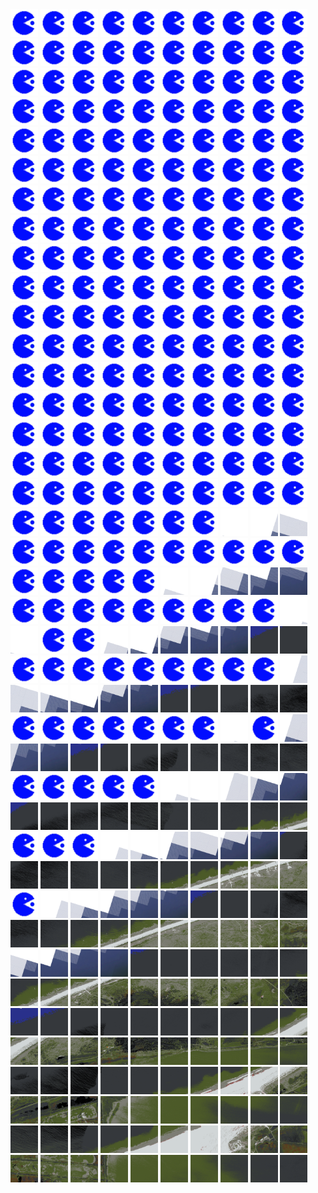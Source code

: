 <html>
<div>
<img src="https://github.com/HakkaTjakka/NL_TILE_MAP/blob/main/source.png" height="44" width="44">
<img src="https://github.com/HakkaTjakka/NL_TILE_MAP/blob/main/source.png" height="44" width="44">
<img src="https://github.com/HakkaTjakka/NL_TILE_MAP/blob/main/source.png" height="44" width="44">
<img src="https://github.com/HakkaTjakka/NL_TILE_MAP/blob/main/source.png" height="44" width="44">
<img src="https://github.com/HakkaTjakka/NL_TILE_MAP/blob/main/source.png" height="44" width="44">
<img src="https://github.com/HakkaTjakka/NL_TILE_MAP/blob/main/source.png" height="44" width="44">
<img src="https://github.com/HakkaTjakka/NL_TILE_MAP/blob/main/source.png" height="44" width="44">
<img src="https://github.com/HakkaTjakka/NL_TILE_MAP/blob/main/source.png" height="44" width="44">
<img src="https://github.com/HakkaTjakka/NL_TILE_MAP/blob/main/source.png" height="44" width="44">
<img src="https://github.com/HakkaTjakka/NL_TILE_MAP/blob/main/source.png" height="44" width="44">
<img src="https://github.com/HakkaTjakka/NL_TILE_MAP/blob/main/source.png" height="44" width="44">
<img src="https://github.com/HakkaTjakka/NL_TILE_MAP/blob/main/source.png" height="44" width="44">
<img src="https://github.com/HakkaTjakka/NL_TILE_MAP/blob/main/source.png" height="44" width="44">
<img src="https://github.com/HakkaTjakka/NL_TILE_MAP/blob/main/source.png" height="44" width="44">
<img src="https://github.com/HakkaTjakka/NL_TILE_MAP/blob/main/source.png" height="44" width="44">
<img src="https://github.com/HakkaTjakka/NL_TILE_MAP/blob/main/source.png" height="44" width="44">
<img src="https://github.com/HakkaTjakka/NL_TILE_MAP/blob/main/source.png" height="44" width="44">
<img src="https://github.com/HakkaTjakka/NL_TILE_MAP/blob/main/source.png" height="44" width="44">
<img src="https://github.com/HakkaTjakka/NL_TILE_MAP/blob/main/source.png" height="44" width="44">
<img src="https://github.com/HakkaTjakka/NL_TILE_MAP/blob/main/source.png" height="44" width="44">
<br>
<img src="https://github.com/HakkaTjakka/NL_TILE_MAP/blob/main/source.png" height="44" width="44">
<img src="https://github.com/HakkaTjakka/NL_TILE_MAP/blob/main/source.png" height="44" width="44">
<img src="https://github.com/HakkaTjakka/NL_TILE_MAP/blob/main/source.png" height="44" width="44">
<img src="https://github.com/HakkaTjakka/NL_TILE_MAP/blob/main/source.png" height="44" width="44">
<img src="https://github.com/HakkaTjakka/NL_TILE_MAP/blob/main/source.png" height="44" width="44">
<img src="https://github.com/HakkaTjakka/NL_TILE_MAP/blob/main/source.png" height="44" width="44">
<img src="https://github.com/HakkaTjakka/NL_TILE_MAP/blob/main/source.png" height="44" width="44">
<img src="https://github.com/HakkaTjakka/NL_TILE_MAP/blob/main/source.png" height="44" width="44">
<img src="https://github.com/HakkaTjakka/NL_TILE_MAP/blob/main/source.png" height="44" width="44">
<img src="https://github.com/HakkaTjakka/NL_TILE_MAP/blob/main/source.png" height="44" width="44">
<img src="https://github.com/HakkaTjakka/NL_TILE_MAP/blob/main/source.png" height="44" width="44">
<img src="https://github.com/HakkaTjakka/NL_TILE_MAP/blob/main/source.png" height="44" width="44">
<img src="https://github.com/HakkaTjakka/NL_TILE_MAP/blob/main/source.png" height="44" width="44">
<img src="https://github.com/HakkaTjakka/NL_TILE_MAP/blob/main/source.png" height="44" width="44">
<img src="https://github.com/HakkaTjakka/NL_TILE_MAP/blob/main/source.png" height="44" width="44">
<img src="https://github.com/HakkaTjakka/NL_TILE_MAP/blob/main/source.png" height="44" width="44">
<img src="https://github.com/HakkaTjakka/NL_TILE_MAP/blob/main/source.png" height="44" width="44">
<img src="https://github.com/HakkaTjakka/NL_TILE_MAP/blob/main/source.png" height="44" width="44">
<img src="https://github.com/HakkaTjakka/NL_TILE_MAP/blob/main/source.png" height="44" width="44">
<img src="https://github.com/HakkaTjakka/NL_TILE_MAP/blob/main/source.png" height="44" width="44">
<br>
<img src="https://github.com/HakkaTjakka/NL_TILE_MAP/blob/main/source.png" height="44" width="44">
<img src="https://github.com/HakkaTjakka/NL_TILE_MAP/blob/main/source.png" height="44" width="44">
<img src="https://github.com/HakkaTjakka/NL_TILE_MAP/blob/main/source.png" height="44" width="44">
<img src="https://github.com/HakkaTjakka/NL_TILE_MAP/blob/main/source.png" height="44" width="44">
<img src="https://github.com/HakkaTjakka/NL_TILE_MAP/blob/main/source.png" height="44" width="44">
<img src="https://github.com/HakkaTjakka/NL_TILE_MAP/blob/main/source.png" height="44" width="44">
<img src="https://github.com/HakkaTjakka/NL_TILE_MAP/blob/main/source.png" height="44" width="44">
<img src="https://github.com/HakkaTjakka/NL_TILE_MAP/blob/main/source.png" height="44" width="44">
<img src="https://github.com/HakkaTjakka/NL_TILE_MAP/blob/main/source.png" height="44" width="44">
<img src="https://github.com/HakkaTjakka/NL_TILE_MAP/blob/main/source.png" height="44" width="44">
<img src="https://github.com/HakkaTjakka/NL_TILE_MAP/blob/main/source.png" height="44" width="44">
<img src="https://github.com/HakkaTjakka/NL_TILE_MAP/blob/main/source.png" height="44" width="44">
<img src="https://github.com/HakkaTjakka/NL_TILE_MAP/blob/main/source.png" height="44" width="44">
<img src="https://github.com/HakkaTjakka/NL_TILE_MAP/blob/main/source.png" height="44" width="44">
<img src="https://github.com/HakkaTjakka/NL_TILE_MAP/blob/main/source.png" height="44" width="44">
<img src="https://github.com/HakkaTjakka/NL_TILE_MAP/blob/main/source.png" height="44" width="44">
<img src="https://github.com/HakkaTjakka/NL_TILE_MAP/blob/main/source.png" height="44" width="44">
<img src="https://github.com/HakkaTjakka/NL_TILE_MAP/blob/main/source.png" height="44" width="44">
<img src="https://github.com/HakkaTjakka/NL_TILE_MAP/blob/main/source.png" height="44" width="44">
<img src="https://github.com/HakkaTjakka/NL_TILE_MAP/blob/main/source.png" height="44" width="44">
<br>
<img src="https://github.com/HakkaTjakka/NL_TILE_MAP/blob/main/source.png" height="44" width="44">
<img src="https://github.com/HakkaTjakka/NL_TILE_MAP/blob/main/source.png" height="44" width="44">
<img src="https://github.com/HakkaTjakka/NL_TILE_MAP/blob/main/source.png" height="44" width="44">
<img src="https://github.com/HakkaTjakka/NL_TILE_MAP/blob/main/source.png" height="44" width="44">
<img src="https://github.com/HakkaTjakka/NL_TILE_MAP/blob/main/source.png" height="44" width="44">
<img src="https://github.com/HakkaTjakka/NL_TILE_MAP/blob/main/source.png" height="44" width="44">
<img src="https://github.com/HakkaTjakka/NL_TILE_MAP/blob/main/source.png" height="44" width="44">
<img src="https://github.com/HakkaTjakka/NL_TILE_MAP/blob/main/source.png" height="44" width="44">
<img src="https://github.com/HakkaTjakka/NL_TILE_MAP/blob/main/source.png" height="44" width="44">
<img src="https://github.com/HakkaTjakka/NL_TILE_MAP/blob/main/source.png" height="44" width="44">
<img src="https://github.com/HakkaTjakka/NL_TILE_MAP/blob/main/source.png" height="44" width="44">
<img src="https://github.com/HakkaTjakka/NL_TILE_MAP/blob/main/source.png" height="44" width="44">
<img src="https://github.com/HakkaTjakka/NL_TILE_MAP/blob/main/source.png" height="44" width="44">
<img src="https://github.com/HakkaTjakka/NL_TILE_MAP/blob/main/source.png" height="44" width="44">
<img src="https://github.com/HakkaTjakka/NL_TILE_MAP/blob/main/source.png" height="44" width="44">
<img src="https://github.com/HakkaTjakka/NL_TILE_MAP/blob/main/source.png" height="44" width="44">
<img src="https://github.com/HakkaTjakka/NL_TILE_MAP/blob/main/source.png" height="44" width="44">
<img src="https://github.com/HakkaTjakka/NL_TILE_MAP/blob/main/source.png" height="44" width="44">
<img src="https://github.com/HakkaTjakka/NL_TILE_MAP/blob/main/source.png" height="44" width="44">
<img src="https://github.com/HakkaTjakka/NL_TILE_MAP/blob/main/source.png" height="44" width="44">
<br>
<img src="https://github.com/HakkaTjakka/NL_TILE_MAP/blob/main/source.png" height="44" width="44">
<img src="https://github.com/HakkaTjakka/NL_TILE_MAP/blob/main/source.png" height="44" width="44">
<img src="https://github.com/HakkaTjakka/NL_TILE_MAP/blob/main/source.png" height="44" width="44">
<img src="https://github.com/HakkaTjakka/NL_TILE_MAP/blob/main/source.png" height="44" width="44">
<img src="https://github.com/HakkaTjakka/NL_TILE_MAP/blob/main/source.png" height="44" width="44">
<img src="https://github.com/HakkaTjakka/NL_TILE_MAP/blob/main/source.png" height="44" width="44">
<img src="https://github.com/HakkaTjakka/NL_TILE_MAP/blob/main/source.png" height="44" width="44">
<img src="https://github.com/HakkaTjakka/NL_TILE_MAP/blob/main/source.png" height="44" width="44">
<img src="https://github.com/HakkaTjakka/NL_TILE_MAP/blob/main/source.png" height="44" width="44">
<img src="https://github.com/HakkaTjakka/NL_TILE_MAP/blob/main/source.png" height="44" width="44">
<img src="https://github.com/HakkaTjakka/NL_TILE_MAP/blob/main/source.png" height="44" width="44">
<img src="https://github.com/HakkaTjakka/NL_TILE_MAP/blob/main/source.png" height="44" width="44">
<img src="https://github.com/HakkaTjakka/NL_TILE_MAP/blob/main/source.png" height="44" width="44">
<img src="https://github.com/HakkaTjakka/NL_TILE_MAP/blob/main/source.png" height="44" width="44">
<img src="https://github.com/HakkaTjakka/NL_TILE_MAP/blob/main/source.png" height="44" width="44">
<img src="https://github.com/HakkaTjakka/NL_TILE_MAP/blob/main/source.png" height="44" width="44">
<img src="https://github.com/HakkaTjakka/NL_TILE_MAP/blob/main/source.png" height="44" width="44">
<img src="https://github.com/HakkaTjakka/NL_TILE_MAP/blob/main/source.png" height="44" width="44">
<img src="https://github.com/HakkaTjakka/NL_TILE_MAP/blob/main/source.png" height="44" width="44">
<img src="https://github.com/HakkaTjakka/NL_TILE_MAP/blob/main/source.png" height="44" width="44">
<br>
<img src="https://github.com/HakkaTjakka/NL_TILE_MAP/blob/main/source.png" height="44" width="44">
<img src="https://github.com/HakkaTjakka/NL_TILE_MAP/blob/main/source.png" height="44" width="44">
<img src="https://github.com/HakkaTjakka/NL_TILE_MAP/blob/main/source.png" height="44" width="44">
<img src="https://github.com/HakkaTjakka/NL_TILE_MAP/blob/main/source.png" height="44" width="44">
<img src="https://github.com/HakkaTjakka/NL_TILE_MAP/blob/main/source.png" height="44" width="44">
<img src="https://github.com/HakkaTjakka/NL_TILE_MAP/blob/main/source.png" height="44" width="44">
<img src="https://github.com/HakkaTjakka/NL_TILE_MAP/blob/main/source.png" height="44" width="44">
<img src="https://github.com/HakkaTjakka/NL_TILE_MAP/blob/main/source.png" height="44" width="44">
<img src="https://github.com/HakkaTjakka/NL_TILE_MAP/blob/main/source.png" height="44" width="44">
<img src="https://github.com/HakkaTjakka/NL_TILE_MAP/blob/main/source.png" height="44" width="44">
<img src="https://github.com/HakkaTjakka/NL_TILE_MAP/blob/main/source.png" height="44" width="44">
<img src="https://github.com/HakkaTjakka/NL_TILE_MAP/blob/main/source.png" height="44" width="44">
<img src="https://github.com/HakkaTjakka/NL_TILE_MAP/blob/main/source.png" height="44" width="44">
<img src="https://github.com/HakkaTjakka/NL_TILE_MAP/blob/main/source.png" height="44" width="44">
<img src="https://github.com/HakkaTjakka/NL_TILE_MAP/blob/main/source.png" height="44" width="44">
<img src="https://github.com/HakkaTjakka/NL_TILE_MAP/blob/main/source.png" height="44" width="44">
<img src="https://github.com/HakkaTjakka/NL_TILE_MAP/blob/main/source.png" height="44" width="44">
<img src="https://github.com/HakkaTjakka/NL_TILE_MAP/blob/main/source.png" height="44" width="44">
<img src="https://github.com/HakkaTjakka/NL_TILE_MAP/blob/main/source.png" height="44" width="44">
<img src="https://github.com/HakkaTjakka/NL_TILE_MAP/blob/main/source.png" height="44" width="44">
<br>
<img src="https://github.com/HakkaTjakka/NL_TILE_MAP/blob/main/source.png" height="44" width="44">
<img src="https://github.com/HakkaTjakka/NL_TILE_MAP/blob/main/source.png" height="44" width="44">
<img src="https://github.com/HakkaTjakka/NL_TILE_MAP/blob/main/source.png" height="44" width="44">
<img src="https://github.com/HakkaTjakka/NL_TILE_MAP/blob/main/source.png" height="44" width="44">
<img src="https://github.com/HakkaTjakka/NL_TILE_MAP/blob/main/source.png" height="44" width="44">
<img src="https://github.com/HakkaTjakka/NL_TILE_MAP/blob/main/source.png" height="44" width="44">
<img src="https://github.com/HakkaTjakka/NL_TILE_MAP/blob/main/source.png" height="44" width="44">
<img src="https://github.com/HakkaTjakka/NL_TILE_MAP/blob/main/source.png" height="44" width="44">
<img src="https://github.com/HakkaTjakka/NL_TILE_MAP/blob/main/source.png" height="44" width="44">
<img src="https://github.com/HakkaTjakka/NL_TILE_MAP/blob/main/source.png" height="44" width="44">
<img src="https://github.com/HakkaTjakka/NL_TILE_MAP/blob/main/source.png" height="44" width="44">
<img src="https://github.com/HakkaTjakka/NL_TILE_MAP/blob/main/source.png" height="44" width="44">
<img src="https://github.com/HakkaTjakka/NL_TILE_MAP/blob/main/source.png" height="44" width="44">
<img src="https://github.com/HakkaTjakka/NL_TILE_MAP/blob/main/source.png" height="44" width="44">
<img src="https://github.com/HakkaTjakka/NL_TILE_MAP/blob/main/source.png" height="44" width="44">
<img src="https://github.com/HakkaTjakka/NL_TILE_MAP/blob/main/source.png" height="44" width="44">
<img src="https://github.com/HakkaTjakka/NL_TILE_MAP/blob/main/source.png" height="44" width="44">
<img src="https://github.com/HakkaTjakka/NL_TILE_MAP/blob/main/source.png" height="44" width="44">
<img src="https://github.com/HakkaTjakka/NL_TILE_MAP/blob/main/source.png" height="44" width="44">
<img src="https://github.com/HakkaTjakka/NL_TILE_MAP/blob/main/source.png" height="44" width="44">
<br>
<img src="https://github.com/HakkaTjakka/NL_TILE_MAP/blob/main/source.png" height="44" width="44">
<img src="https://github.com/HakkaTjakka/NL_TILE_MAP/blob/main/source.png" height="44" width="44">
<img src="https://github.com/HakkaTjakka/NL_TILE_MAP/blob/main/source.png" height="44" width="44">
<img src="https://github.com/HakkaTjakka/NL_TILE_MAP/blob/main/source.png" height="44" width="44">
<img src="https://github.com/HakkaTjakka/NL_TILE_MAP/blob/main/source.png" height="44" width="44">
<img src="https://github.com/HakkaTjakka/NL_TILE_MAP/blob/main/source.png" height="44" width="44">
<img src="https://github.com/HakkaTjakka/NL_TILE_MAP/blob/main/source.png" height="44" width="44">
<img src="https://github.com/HakkaTjakka/NL_TILE_MAP/blob/main/source.png" height="44" width="44">
<img src="https://github.com/HakkaTjakka/NL_TILE_MAP/blob/main/source.png" height="44" width="44">
<img src="https://github.com/HakkaTjakka/NL_TILE_MAP/blob/main/source.png" height="44" width="44">
<img src="https://github.com/HakkaTjakka/NL_TILE_MAP/blob/main/source.png" height="44" width="44">
<img src="https://github.com/HakkaTjakka/NL_TILE_MAP/blob/main/source.png" height="44" width="44">
<img src="https://github.com/HakkaTjakka/NL_TILE_MAP/blob/main/source.png" height="44" width="44">
<img src="https://github.com/HakkaTjakka/NL_TILE_MAP/blob/main/source.png" height="44" width="44">
<img src="https://github.com/HakkaTjakka/NL_TILE_MAP/blob/main/source.png" height="44" width="44">
<img src="https://github.com/HakkaTjakka/NL_TILE_MAP/blob/main/source.png" height="44" width="44">
<img src="https://github.com/HakkaTjakka/NL_TILE_MAP/blob/main/source.png" height="44" width="44">
<img src="https://github.com/HakkaTjakka/NL_TILE_MAP/blob/main/source.png" height="44" width="44">
<img src="https://github.com/HakkaTjakka/NL_TILE_MAP/blob/main/source.png" height="44" width="44">
<img src="https://github.com/HakkaTjakka/NL_TILE_MAP/blob/main/source.png" height="44" width="44">
<br>
<img src="https://github.com/HakkaTjakka/NL_TILE_MAP/blob/main/source.png" height="44" width="44">
<img src="https://github.com/HakkaTjakka/NL_TILE_MAP/blob/main/source.png" height="44" width="44">
<img src="https://github.com/HakkaTjakka/NL_TILE_MAP/blob/main/source.png" height="44" width="44">
<img src="https://github.com/HakkaTjakka/NL_TILE_MAP/blob/main/source.png" height="44" width="44">
<img src="https://github.com/HakkaTjakka/NL_TILE_MAP/blob/main/source.png" height="44" width="44">
<img src="https://github.com/HakkaTjakka/NL_TILE_MAP/blob/main/source.png" height="44" width="44">
<img src="https://github.com/HakkaTjakka/NL_TILE_MAP/blob/main/source.png" height="44" width="44">
<img src="https://github.com/HakkaTjakka/NL_TILE_MAP/blob/main/source.png" height="44" width="44">
<img src="https://github.com/HakkaTjakka/NL_TILE_MAP/blob/main/source.png" height="44" width="44">
<img src="https://github.com/HakkaTjakka/NL_TILE_MAP/blob/main/source.png" height="44" width="44">
<img src="https://github.com/HakkaTjakka/NL_TILE_MAP/blob/main/source.png" height="44" width="44">
<img src="https://github.com/HakkaTjakka/NL_TILE_MAP/blob/main/source.png" height="44" width="44">
<img src="https://github.com/HakkaTjakka/NL_TILE_MAP/blob/main/source.png" height="44" width="44">
<img src="https://github.com/HakkaTjakka/NL_TILE_MAP/blob/main/source.png" height="44" width="44">
<img src="https://github.com/HakkaTjakka/NL_TILE_MAP/blob/main/source.png" height="44" width="44">
<img src="https://github.com/HakkaTjakka/NL_TILE_MAP/blob/main/source.png" height="44" width="44">
<img src="https://github.com/HakkaTjakka/NL_TILE_MAP/blob/main/source.png" height="44" width="44">
<img src="https://github.com/HakkaTjakka/NL_TILE_MAP/blob/main/18/626/-1075/r.6267.-10742.png" height="44" width="44">
<img src="https://github.com/HakkaTjakka/NL_TILE_MAP/blob/main/18/626/-1075/r.6268.-10742.png" height="44" width="44">
<img src="https://github.com/HakkaTjakka/NL_TILE_MAP/blob/main/18/626/-1075/r.6269.-10742.png" height="44" width="44">
<br>
<img src="https://github.com/HakkaTjakka/NL_TILE_MAP/blob/main/source.png" height="44" width="44">
<img src="https://github.com/HakkaTjakka/NL_TILE_MAP/blob/main/source.png" height="44" width="44">
<img src="https://github.com/HakkaTjakka/NL_TILE_MAP/blob/main/source.png" height="44" width="44">
<img src="https://github.com/HakkaTjakka/NL_TILE_MAP/blob/main/source.png" height="44" width="44">
<img src="https://github.com/HakkaTjakka/NL_TILE_MAP/blob/main/source.png" height="44" width="44">
<img src="https://github.com/HakkaTjakka/NL_TILE_MAP/blob/main/source.png" height="44" width="44">
<img src="https://github.com/HakkaTjakka/NL_TILE_MAP/blob/main/source.png" height="44" width="44">
<img src="https://github.com/HakkaTjakka/NL_TILE_MAP/blob/main/source.png" height="44" width="44">
<img src="https://github.com/HakkaTjakka/NL_TILE_MAP/blob/main/source.png" height="44" width="44">
<img src="https://github.com/HakkaTjakka/NL_TILE_MAP/blob/main/source.png" height="44" width="44">
<img src="https://github.com/HakkaTjakka/NL_TILE_MAP/blob/main/source.png" height="44" width="44">
<img src="https://github.com/HakkaTjakka/NL_TILE_MAP/blob/main/source.png" height="44" width="44">
<img src="https://github.com/HakkaTjakka/NL_TILE_MAP/blob/main/source.png" height="44" width="44">
<img src="https://github.com/HakkaTjakka/NL_TILE_MAP/blob/main/source.png" height="44" width="44">
<img src="https://github.com/HakkaTjakka/NL_TILE_MAP/blob/main/source.png" height="44" width="44">
<img src="https://github.com/HakkaTjakka/NL_TILE_MAP/blob/main/18/626/-1075/r.6265.-10741.png" height="44" width="44">
<img src="https://github.com/HakkaTjakka/NL_TILE_MAP/blob/main/18/626/-1075/r.6266.-10741.png" height="44" width="44">
<img src="https://github.com/HakkaTjakka/NL_TILE_MAP/blob/main/18/626/-1075/r.6267.-10741.png" height="44" width="44">
<img src="https://github.com/HakkaTjakka/NL_TILE_MAP/blob/main/18/626/-1075/r.6268.-10741.png" height="44" width="44">
<img src="https://github.com/HakkaTjakka/NL_TILE_MAP/blob/main/18/626/-1075/r.6269.-10741.png" height="44" width="44">
<br>
<img src="https://github.com/HakkaTjakka/NL_TILE_MAP/blob/main/source.png" height="44" width="44">
<img src="https://github.com/HakkaTjakka/NL_TILE_MAP/blob/main/source.png" height="44" width="44">
<img src="https://github.com/HakkaTjakka/NL_TILE_MAP/blob/main/source.png" height="44" width="44">
<img src="https://github.com/HakkaTjakka/NL_TILE_MAP/blob/main/source.png" height="44" width="44">
<img src="https://github.com/HakkaTjakka/NL_TILE_MAP/blob/main/source.png" height="44" width="44">
<img src="https://github.com/HakkaTjakka/NL_TILE_MAP/blob/main/source.png" height="44" width="44">
<img src="https://github.com/HakkaTjakka/NL_TILE_MAP/blob/main/source.png" height="44" width="44">
<img src="https://github.com/HakkaTjakka/NL_TILE_MAP/blob/main/source.png" height="44" width="44">
<img src="https://github.com/HakkaTjakka/NL_TILE_MAP/blob/main/source.png" height="44" width="44">
<img src="https://github.com/HakkaTjakka/NL_TILE_MAP/blob/main/18/625/-1074/r.6259.-10740.png" height="44" width="44">
<img src="https://github.com/HakkaTjakka/NL_TILE_MAP/blob/main/18/626/-1074/r.6260.-10740.png" height="44" width="44">
<img src="https://github.com/HakkaTjakka/NL_TILE_MAP/blob/main/source.png" height="44" width="44">
<img src="https://github.com/HakkaTjakka/NL_TILE_MAP/blob/main/source.png" height="44" width="44">
<img src="https://github.com/HakkaTjakka/NL_TILE_MAP/blob/main/18/626/-1074/r.6263.-10740.png" height="44" width="44">
<img src="https://github.com/HakkaTjakka/NL_TILE_MAP/blob/main/18/626/-1074/r.6264.-10740.png" height="44" width="44">
<img src="https://github.com/HakkaTjakka/NL_TILE_MAP/blob/main/18/626/-1074/r.6265.-10740.png" height="44" width="44">
<img src="https://github.com/HakkaTjakka/NL_TILE_MAP/blob/main/18/626/-1074/r.6266.-10740.png" height="44" width="44">
<img src="https://github.com/HakkaTjakka/NL_TILE_MAP/blob/main/18/626/-1074/r.6267.-10740.png" height="44" width="44">
<img src="https://github.com/HakkaTjakka/NL_TILE_MAP/blob/main/18/626/-1074/r.6268.-10740.png" height="44" width="44">
<img src="https://github.com/HakkaTjakka/NL_TILE_MAP/blob/main/18/626/-1074/r.6269.-10740.png" height="44" width="44">
<br>
<img src="https://github.com/HakkaTjakka/NL_TILE_MAP/blob/main/source.png" height="44" width="44">
<img src="https://github.com/HakkaTjakka/NL_TILE_MAP/blob/main/source.png" height="44" width="44">
<img src="https://github.com/HakkaTjakka/NL_TILE_MAP/blob/main/source.png" height="44" width="44">
<img src="https://github.com/HakkaTjakka/NL_TILE_MAP/blob/main/source.png" height="44" width="44">
<img src="https://github.com/HakkaTjakka/NL_TILE_MAP/blob/main/source.png" height="44" width="44">
<img src="https://github.com/HakkaTjakka/NL_TILE_MAP/blob/main/source.png" height="44" width="44">
<img src="https://github.com/HakkaTjakka/NL_TILE_MAP/blob/main/source.png" height="44" width="44">
<img src="https://github.com/HakkaTjakka/NL_TILE_MAP/blob/main/source.png" height="44" width="44">
<img src="https://github.com/HakkaTjakka/NL_TILE_MAP/blob/main/source.png" height="44" width="44">
<img src="https://github.com/HakkaTjakka/NL_TILE_MAP/blob/main/18/625/-1074/r.6259.-10739.png" height="44" width="44">
<img src="https://github.com/HakkaTjakka/NL_TILE_MAP/blob/main/18/626/-1074/r.6260.-10739.png" height="44" width="44">
<img src="https://github.com/HakkaTjakka/NL_TILE_MAP/blob/main/18/626/-1074/r.6261.-10739.png" height="44" width="44">
<img src="https://github.com/HakkaTjakka/NL_TILE_MAP/blob/main/18/626/-1074/r.6262.-10739.png" height="44" width="44">
<img src="https://github.com/HakkaTjakka/NL_TILE_MAP/blob/main/18/626/-1074/r.6263.-10739.png" height="44" width="44">
<img src="https://github.com/HakkaTjakka/NL_TILE_MAP/blob/main/18/626/-1074/r.6264.-10739.png" height="44" width="44">
<img src="https://github.com/HakkaTjakka/NL_TILE_MAP/blob/main/18/626/-1074/r.6265.-10739.png" height="44" width="44">
<img src="https://github.com/HakkaTjakka/NL_TILE_MAP/blob/main/18/626/-1074/r.6266.-10739.png" height="44" width="44">
<img src="https://github.com/HakkaTjakka/NL_TILE_MAP/blob/main/18/626/-1074/r.6267.-10739.png" height="44" width="44">
<img src="https://github.com/HakkaTjakka/NL_TILE_MAP/blob/main/18/626/-1074/r.6268.-10739.png" height="44" width="44">
<img src="https://github.com/HakkaTjakka/NL_TILE_MAP/blob/main/18/626/-1074/r.6269.-10739.png" height="44" width="44">
<br>
<img src="https://github.com/HakkaTjakka/NL_TILE_MAP/blob/main/source.png" height="44" width="44">
<img src="https://github.com/HakkaTjakka/NL_TILE_MAP/blob/main/source.png" height="44" width="44">
<img src="https://github.com/HakkaTjakka/NL_TILE_MAP/blob/main/source.png" height="44" width="44">
<img src="https://github.com/HakkaTjakka/NL_TILE_MAP/blob/main/source.png" height="44" width="44">
<img src="https://github.com/HakkaTjakka/NL_TILE_MAP/blob/main/source.png" height="44" width="44">
<img src="https://github.com/HakkaTjakka/NL_TILE_MAP/blob/main/source.png" height="44" width="44">
<img src="https://github.com/HakkaTjakka/NL_TILE_MAP/blob/main/source.png" height="44" width="44">
<img src="https://github.com/HakkaTjakka/NL_TILE_MAP/blob/main/18/625/-1074/r.6257.-10738.png" height="44" width="44">
<img src="https://github.com/HakkaTjakka/NL_TILE_MAP/blob/main/source.png" height="44" width="44">
<img src="https://github.com/HakkaTjakka/NL_TILE_MAP/blob/main/18/625/-1074/r.6259.-10738.png" height="44" width="44">
<img src="https://github.com/HakkaTjakka/NL_TILE_MAP/blob/main/18/626/-1074/r.6260.-10738.png" height="44" width="44">
<img src="https://github.com/HakkaTjakka/NL_TILE_MAP/blob/main/18/626/-1074/r.6261.-10738.png" height="44" width="44">
<img src="https://github.com/HakkaTjakka/NL_TILE_MAP/blob/main/18/626/-1074/r.6262.-10738.png" height="44" width="44">
<img src="https://github.com/HakkaTjakka/NL_TILE_MAP/blob/main/18/626/-1074/r.6263.-10738.png" height="44" width="44">
<img src="https://github.com/HakkaTjakka/NL_TILE_MAP/blob/main/18/626/-1074/r.6264.-10738.png" height="44" width="44">
<img src="https://github.com/HakkaTjakka/NL_TILE_MAP/blob/main/18/626/-1074/r.6265.-10738.png" height="44" width="44">
<img src="https://github.com/HakkaTjakka/NL_TILE_MAP/blob/main/18/626/-1074/r.6266.-10738.png" height="44" width="44">
<img src="https://github.com/HakkaTjakka/NL_TILE_MAP/blob/main/18/626/-1074/r.6267.-10738.png" height="44" width="44">
<img src="https://github.com/HakkaTjakka/NL_TILE_MAP/blob/main/18/626/-1074/r.6268.-10738.png" height="44" width="44">
<img src="https://github.com/HakkaTjakka/NL_TILE_MAP/blob/main/18/626/-1074/r.6269.-10738.png" height="44" width="44">
<br>
<img src="https://github.com/HakkaTjakka/NL_TILE_MAP/blob/main/source.png" height="44" width="44">
<img src="https://github.com/HakkaTjakka/NL_TILE_MAP/blob/main/source.png" height="44" width="44">
<img src="https://github.com/HakkaTjakka/NL_TILE_MAP/blob/main/source.png" height="44" width="44">
<img src="https://github.com/HakkaTjakka/NL_TILE_MAP/blob/main/source.png" height="44" width="44">
<img src="https://github.com/HakkaTjakka/NL_TILE_MAP/blob/main/source.png" height="44" width="44">
<img src="https://github.com/HakkaTjakka/NL_TILE_MAP/blob/main/18/625/-1074/r.6255.-10737.png" height="44" width="44">
<img src="https://github.com/HakkaTjakka/NL_TILE_MAP/blob/main/18/625/-1074/r.6256.-10737.png" height="44" width="44">
<img src="https://github.com/HakkaTjakka/NL_TILE_MAP/blob/main/18/625/-1074/r.6257.-10737.png" height="44" width="44">
<img src="https://github.com/HakkaTjakka/NL_TILE_MAP/blob/main/18/625/-1074/r.6258.-10737.png" height="44" width="44">
<img src="https://github.com/HakkaTjakka/NL_TILE_MAP/blob/main/18/625/-1074/r.6259.-10737.png" height="44" width="44">
<img src="https://github.com/HakkaTjakka/NL_TILE_MAP/blob/main/18/626/-1074/r.6260.-10737.png" height="44" width="44">
<img src="https://github.com/HakkaTjakka/NL_TILE_MAP/blob/main/18/626/-1074/r.6261.-10737.png" height="44" width="44">
<img src="https://github.com/HakkaTjakka/NL_TILE_MAP/blob/main/18/626/-1074/r.6262.-10737.png" height="44" width="44">
<img src="https://github.com/HakkaTjakka/NL_TILE_MAP/blob/main/18/626/-1074/r.6263.-10737.png" height="44" width="44">
<img src="https://github.com/HakkaTjakka/NL_TILE_MAP/blob/main/18/626/-1074/r.6264.-10737.png" height="44" width="44">
<img src="https://github.com/HakkaTjakka/NL_TILE_MAP/blob/main/18/626/-1074/r.6265.-10737.png" height="44" width="44">
<img src="https://github.com/HakkaTjakka/NL_TILE_MAP/blob/main/18/626/-1074/r.6266.-10737.png" height="44" width="44">
<img src="https://github.com/HakkaTjakka/NL_TILE_MAP/blob/main/18/626/-1074/r.6267.-10737.png" height="44" width="44">
<img src="https://github.com/HakkaTjakka/NL_TILE_MAP/blob/main/18/626/-1074/r.6268.-10737.png" height="44" width="44">
<img src="https://github.com/HakkaTjakka/NL_TILE_MAP/blob/main/18/626/-1074/r.6269.-10737.png" height="44" width="44">
<br>
<img src="https://github.com/HakkaTjakka/NL_TILE_MAP/blob/main/source.png" height="44" width="44">
<img src="https://github.com/HakkaTjakka/NL_TILE_MAP/blob/main/source.png" height="44" width="44">
<img src="https://github.com/HakkaTjakka/NL_TILE_MAP/blob/main/source.png" height="44" width="44">
<img src="https://github.com/HakkaTjakka/NL_TILE_MAP/blob/main/18/625/-1074/r.6253.-10736.png" height="44" width="44">
<img src="https://github.com/HakkaTjakka/NL_TILE_MAP/blob/main/18/625/-1074/r.6254.-10736.png" height="44" width="44">
<img src="https://github.com/HakkaTjakka/NL_TILE_MAP/blob/main/18/625/-1074/r.6255.-10736.png" height="44" width="44">
<img src="https://github.com/HakkaTjakka/NL_TILE_MAP/blob/main/18/625/-1074/r.6256.-10736.png" height="44" width="44">
<img src="https://github.com/HakkaTjakka/NL_TILE_MAP/blob/main/18/625/-1074/r.6257.-10736.png" height="44" width="44">
<img src="https://github.com/HakkaTjakka/NL_TILE_MAP/blob/main/18/625/-1074/r.6258.-10736.png" height="44" width="44">
<img src="https://github.com/HakkaTjakka/NL_TILE_MAP/blob/main/18/625/-1074/r.6259.-10736.png" height="44" width="44">
<img src="https://github.com/HakkaTjakka/NL_TILE_MAP/blob/main/18/626/-1074/r.6260.-10736.png" height="44" width="44">
<img src="https://github.com/HakkaTjakka/NL_TILE_MAP/blob/main/18/626/-1074/r.6261.-10736.png" height="44" width="44">
<img src="https://github.com/HakkaTjakka/NL_TILE_MAP/blob/main/18/626/-1074/r.6262.-10736.png" height="44" width="44">
<img src="https://github.com/HakkaTjakka/NL_TILE_MAP/blob/main/18/626/-1074/r.6263.-10736.png" height="44" width="44">
<img src="https://github.com/HakkaTjakka/NL_TILE_MAP/blob/main/18/626/-1074/r.6264.-10736.png" height="44" width="44">
<img src="https://github.com/HakkaTjakka/NL_TILE_MAP/blob/main/18/626/-1074/r.6265.-10736.png" height="44" width="44">
<img src="https://github.com/HakkaTjakka/NL_TILE_MAP/blob/main/18/626/-1074/r.6266.-10736.png" height="44" width="44">
<img src="https://github.com/HakkaTjakka/NL_TILE_MAP/blob/main/18/626/-1074/r.6267.-10736.png" height="44" width="44">
<img src="https://github.com/HakkaTjakka/NL_TILE_MAP/blob/main/18/626/-1074/r.6268.-10736.png" height="44" width="44">
<img src="https://github.com/HakkaTjakka/NL_TILE_MAP/blob/main/18/626/-1074/r.6269.-10736.png" height="44" width="44">
<br>
<img src="https://github.com/HakkaTjakka/NL_TILE_MAP/blob/main/source.png" height="44" width="44">
<img src="https://github.com/HakkaTjakka/NL_TILE_MAP/blob/main/18/625/-1074/r.6251.-10735.png" height="44" width="44">
<img src="https://github.com/HakkaTjakka/NL_TILE_MAP/blob/main/18/625/-1074/r.6252.-10735.png" height="44" width="44">
<img src="https://github.com/HakkaTjakka/NL_TILE_MAP/blob/main/18/625/-1074/r.6253.-10735.png" height="44" width="44">
<img src="https://github.com/HakkaTjakka/NL_TILE_MAP/blob/main/18/625/-1074/r.6254.-10735.png" height="44" width="44">
<img src="https://github.com/HakkaTjakka/NL_TILE_MAP/blob/main/18/625/-1074/r.6255.-10735.png" height="44" width="44">
<img src="https://github.com/HakkaTjakka/NL_TILE_MAP/blob/main/18/625/-1074/r.6256.-10735.png" height="44" width="44">
<img src="https://github.com/HakkaTjakka/NL_TILE_MAP/blob/main/18/625/-1074/r.6257.-10735.png" height="44" width="44">
<img src="https://github.com/HakkaTjakka/NL_TILE_MAP/blob/main/18/625/-1074/r.6258.-10735.png" height="44" width="44">
<img src="https://github.com/HakkaTjakka/NL_TILE_MAP/blob/main/18/625/-1074/r.6259.-10735.png" height="44" width="44">
<img src="https://github.com/HakkaTjakka/NL_TILE_MAP/blob/main/18/626/-1074/r.6260.-10735.png" height="44" width="44">
<img src="https://github.com/HakkaTjakka/NL_TILE_MAP/blob/main/18/626/-1074/r.6261.-10735.png" height="44" width="44">
<img src="https://github.com/HakkaTjakka/NL_TILE_MAP/blob/main/18/626/-1074/r.6262.-10735.png" height="44" width="44">
<img src="https://github.com/HakkaTjakka/NL_TILE_MAP/blob/main/18/626/-1074/r.6263.-10735.png" height="44" width="44">
<img src="https://github.com/HakkaTjakka/NL_TILE_MAP/blob/main/18/626/-1074/r.6264.-10735.png" height="44" width="44">
<img src="https://github.com/HakkaTjakka/NL_TILE_MAP/blob/main/18/626/-1074/r.6265.-10735.png" height="44" width="44">
<img src="https://github.com/HakkaTjakka/NL_TILE_MAP/blob/main/18/626/-1074/r.6266.-10735.png" height="44" width="44">
<img src="https://github.com/HakkaTjakka/NL_TILE_MAP/blob/main/18/626/-1074/r.6267.-10735.png" height="44" width="44">
<img src="https://github.com/HakkaTjakka/NL_TILE_MAP/blob/main/18/626/-1074/r.6268.-10735.png" height="44" width="44">
<img src="https://github.com/HakkaTjakka/NL_TILE_MAP/blob/main/18/626/-1074/r.6269.-10735.png" height="44" width="44">
<br>
<img src="https://github.com/HakkaTjakka/NL_TILE_MAP/blob/main/18/625/-1074/r.6250.-10734.png" height="44" width="44">
<img src="https://github.com/HakkaTjakka/NL_TILE_MAP/blob/main/18/625/-1074/r.6251.-10734.png" height="44" width="44">
<img src="https://github.com/HakkaTjakka/NL_TILE_MAP/blob/main/18/625/-1074/r.6252.-10734.png" height="44" width="44">
<img src="https://github.com/HakkaTjakka/NL_TILE_MAP/blob/main/18/625/-1074/r.6253.-10734.png" height="44" width="44">
<img src="https://github.com/HakkaTjakka/NL_TILE_MAP/blob/main/18/625/-1074/r.6254.-10734.png" height="44" width="44">
<img src="https://github.com/HakkaTjakka/NL_TILE_MAP/blob/main/18/625/-1074/r.6255.-10734.png" height="44" width="44">
<img src="https://github.com/HakkaTjakka/NL_TILE_MAP/blob/main/18/625/-1074/r.6256.-10734.png" height="44" width="44">
<img src="https://github.com/HakkaTjakka/NL_TILE_MAP/blob/main/18/625/-1074/r.6257.-10734.png" height="44" width="44">
<img src="https://github.com/HakkaTjakka/NL_TILE_MAP/blob/main/18/625/-1074/r.6258.-10734.png" height="44" width="44">
<img src="https://github.com/HakkaTjakka/NL_TILE_MAP/blob/main/18/625/-1074/r.6259.-10734.png" height="44" width="44">
<img src="https://github.com/HakkaTjakka/NL_TILE_MAP/blob/main/18/626/-1074/r.6260.-10734.png" height="44" width="44">
<img src="https://github.com/HakkaTjakka/NL_TILE_MAP/blob/main/18/626/-1074/r.6261.-10734.png" height="44" width="44">
<img src="https://github.com/HakkaTjakka/NL_TILE_MAP/blob/main/18/626/-1074/r.6262.-10734.png" height="44" width="44">
<img src="https://github.com/HakkaTjakka/NL_TILE_MAP/blob/main/18/626/-1074/r.6263.-10734.png" height="44" width="44">
<img src="https://github.com/HakkaTjakka/NL_TILE_MAP/blob/main/18/626/-1074/r.6264.-10734.png" height="44" width="44">
<img src="https://github.com/HakkaTjakka/NL_TILE_MAP/blob/main/18/626/-1074/r.6265.-10734.png" height="44" width="44">
<img src="https://github.com/HakkaTjakka/NL_TILE_MAP/blob/main/18/626/-1074/r.6266.-10734.png" height="44" width="44">
<img src="https://github.com/HakkaTjakka/NL_TILE_MAP/blob/main/18/626/-1074/r.6267.-10734.png" height="44" width="44">
<img src="https://github.com/HakkaTjakka/NL_TILE_MAP/blob/main/18/626/-1074/r.6268.-10734.png" height="44" width="44">
<img src="https://github.com/HakkaTjakka/NL_TILE_MAP/blob/main/18/626/-1074/r.6269.-10734.png" height="44" width="44">
<br>
<img src="https://github.com/HakkaTjakka/NL_TILE_MAP/blob/main/18/625/-1074/r.6250.-10733.png" height="44" width="44">
<img src="https://github.com/HakkaTjakka/NL_TILE_MAP/blob/main/18/625/-1074/r.6251.-10733.png" height="44" width="44">
<img src="https://github.com/HakkaTjakka/NL_TILE_MAP/blob/main/18/625/-1074/r.6252.-10733.png" height="44" width="44">
<img src="https://github.com/HakkaTjakka/NL_TILE_MAP/blob/main/18/625/-1074/r.6253.-10733.png" height="44" width="44">
<img src="https://github.com/HakkaTjakka/NL_TILE_MAP/blob/main/18/625/-1074/r.6254.-10733.png" height="44" width="44">
<img src="https://github.com/HakkaTjakka/NL_TILE_MAP/blob/main/18/625/-1074/r.6255.-10733.png" height="44" width="44">
<img src="https://github.com/HakkaTjakka/NL_TILE_MAP/blob/main/18/625/-1074/r.6256.-10733.png" height="44" width="44">
<img src="https://github.com/HakkaTjakka/NL_TILE_MAP/blob/main/18/625/-1074/r.6257.-10733.png" height="44" width="44">
<img src="https://github.com/HakkaTjakka/NL_TILE_MAP/blob/main/18/625/-1074/r.6258.-10733.png" height="44" width="44">
<img src="https://github.com/HakkaTjakka/NL_TILE_MAP/blob/main/18/625/-1074/r.6259.-10733.png" height="44" width="44">
<img src="https://github.com/HakkaTjakka/NL_TILE_MAP/blob/main/18/626/-1074/r.6260.-10733.png" height="44" width="44">
<img src="https://github.com/HakkaTjakka/NL_TILE_MAP/blob/main/18/626/-1074/r.6261.-10733.png" height="44" width="44">
<img src="https://github.com/HakkaTjakka/NL_TILE_MAP/blob/main/18/626/-1074/r.6262.-10733.png" height="44" width="44">
<img src="https://github.com/HakkaTjakka/NL_TILE_MAP/blob/main/18/626/-1074/r.6263.-10733.png" height="44" width="44">
<img src="https://github.com/HakkaTjakka/NL_TILE_MAP/blob/main/18/626/-1074/r.6264.-10733.png" height="44" width="44">
<img src="https://github.com/HakkaTjakka/NL_TILE_MAP/blob/main/18/626/-1074/r.6265.-10733.png" height="44" width="44">
<img src="https://github.com/HakkaTjakka/NL_TILE_MAP/blob/main/18/626/-1074/r.6266.-10733.png" height="44" width="44">
<img src="https://github.com/HakkaTjakka/NL_TILE_MAP/blob/main/18/626/-1074/r.6267.-10733.png" height="44" width="44">
<img src="https://github.com/HakkaTjakka/NL_TILE_MAP/blob/main/18/626/-1074/r.6268.-10733.png" height="44" width="44">
<img src="https://github.com/HakkaTjakka/NL_TILE_MAP/blob/main/18/626/-1074/r.6269.-10733.png" height="44" width="44">
<br>
<img src="https://github.com/HakkaTjakka/NL_TILE_MAP/blob/main/18/625/-1074/r.6250.-10732.png" height="44" width="44">
<img src="https://github.com/HakkaTjakka/NL_TILE_MAP/blob/main/18/625/-1074/r.6251.-10732.png" height="44" width="44">
<img src="https://github.com/HakkaTjakka/NL_TILE_MAP/blob/main/18/625/-1074/r.6252.-10732.png" height="44" width="44">
<img src="https://github.com/HakkaTjakka/NL_TILE_MAP/blob/main/18/625/-1074/r.6253.-10732.png" height="44" width="44">
<img src="https://github.com/HakkaTjakka/NL_TILE_MAP/blob/main/18/625/-1074/r.6254.-10732.png" height="44" width="44">
<img src="https://github.com/HakkaTjakka/NL_TILE_MAP/blob/main/18/625/-1074/r.6255.-10732.png" height="44" width="44">
<img src="https://github.com/HakkaTjakka/NL_TILE_MAP/blob/main/18/625/-1074/r.6256.-10732.png" height="44" width="44">
<img src="https://github.com/HakkaTjakka/NL_TILE_MAP/blob/main/18/625/-1074/r.6257.-10732.png" height="44" width="44">
<img src="https://github.com/HakkaTjakka/NL_TILE_MAP/blob/main/18/625/-1074/r.6258.-10732.png" height="44" width="44">
<img src="https://github.com/HakkaTjakka/NL_TILE_MAP/blob/main/18/625/-1074/r.6259.-10732.png" height="44" width="44">
<img src="https://github.com/HakkaTjakka/NL_TILE_MAP/blob/main/18/626/-1074/r.6260.-10732.png" height="44" width="44">
<img src="https://github.com/HakkaTjakka/NL_TILE_MAP/blob/main/18/626/-1074/r.6261.-10732.png" height="44" width="44">
<img src="https://github.com/HakkaTjakka/NL_TILE_MAP/blob/main/18/626/-1074/r.6262.-10732.png" height="44" width="44">
<img src="https://github.com/HakkaTjakka/NL_TILE_MAP/blob/main/18/626/-1074/r.6263.-10732.png" height="44" width="44">
<img src="https://github.com/HakkaTjakka/NL_TILE_MAP/blob/main/18/626/-1074/r.6264.-10732.png" height="44" width="44">
<img src="https://github.com/HakkaTjakka/NL_TILE_MAP/blob/main/18/626/-1074/r.6265.-10732.png" height="44" width="44">
<img src="https://github.com/HakkaTjakka/NL_TILE_MAP/blob/main/18/626/-1074/r.6266.-10732.png" height="44" width="44">
<img src="https://github.com/HakkaTjakka/NL_TILE_MAP/blob/main/18/626/-1074/r.6267.-10732.png" height="44" width="44">
<img src="https://github.com/HakkaTjakka/NL_TILE_MAP/blob/main/18/626/-1074/r.6268.-10732.png" height="44" width="44">
<img src="https://github.com/HakkaTjakka/NL_TILE_MAP/blob/main/18/626/-1074/r.6269.-10732.png" height="44" width="44">
<br>
<img src="https://github.com/HakkaTjakka/NL_TILE_MAP/blob/main/18/625/-1074/r.6250.-10731.png" height="44" width="44">
<img src="https://github.com/HakkaTjakka/NL_TILE_MAP/blob/main/18/625/-1074/r.6251.-10731.png" height="44" width="44">
<img src="https://github.com/HakkaTjakka/NL_TILE_MAP/blob/main/18/625/-1074/r.6252.-10731.png" height="44" width="44">
<img src="https://github.com/HakkaTjakka/NL_TILE_MAP/blob/main/18/625/-1074/r.6253.-10731.png" height="44" width="44">
<img src="https://github.com/HakkaTjakka/NL_TILE_MAP/blob/main/18/625/-1074/r.6254.-10731.png" height="44" width="44">
<img src="https://github.com/HakkaTjakka/NL_TILE_MAP/blob/main/18/625/-1074/r.6255.-10731.png" height="44" width="44">
<img src="https://github.com/HakkaTjakka/NL_TILE_MAP/blob/main/18/625/-1074/r.6256.-10731.png" height="44" width="44">
<img src="https://github.com/HakkaTjakka/NL_TILE_MAP/blob/main/18/625/-1074/r.6257.-10731.png" height="44" width="44">
<img src="https://github.com/HakkaTjakka/NL_TILE_MAP/blob/main/18/625/-1074/r.6258.-10731.png" height="44" width="44">
<img src="https://github.com/HakkaTjakka/NL_TILE_MAP/blob/main/18/625/-1074/r.6259.-10731.png" height="44" width="44">
<img src="https://github.com/HakkaTjakka/NL_TILE_MAP/blob/main/18/626/-1074/r.6260.-10731.png" height="44" width="44">
<img src="https://github.com/HakkaTjakka/NL_TILE_MAP/blob/main/18/626/-1074/r.6261.-10731.png" height="44" width="44">
<img src="https://github.com/HakkaTjakka/NL_TILE_MAP/blob/main/18/626/-1074/r.6262.-10731.png" height="44" width="44">
<img src="https://github.com/HakkaTjakka/NL_TILE_MAP/blob/main/18/626/-1074/r.6263.-10731.png" height="44" width="44">
<img src="https://github.com/HakkaTjakka/NL_TILE_MAP/blob/main/18/626/-1074/r.6264.-10731.png" height="44" width="44">
<img src="https://github.com/HakkaTjakka/NL_TILE_MAP/blob/main/18/626/-1074/r.6265.-10731.png" height="44" width="44">
<img src="https://github.com/HakkaTjakka/NL_TILE_MAP/blob/main/18/626/-1074/r.6266.-10731.png" height="44" width="44">
<img src="https://github.com/HakkaTjakka/NL_TILE_MAP/blob/main/18/626/-1074/r.6267.-10731.png" height="44" width="44">
<img src="https://github.com/HakkaTjakka/NL_TILE_MAP/blob/main/18/626/-1074/r.6268.-10731.png" height="44" width="44">
<img src="https://github.com/HakkaTjakka/NL_TILE_MAP/blob/main/18/626/-1074/r.6269.-10731.png" height="44" width="44">
<br>
</div>
</html>
